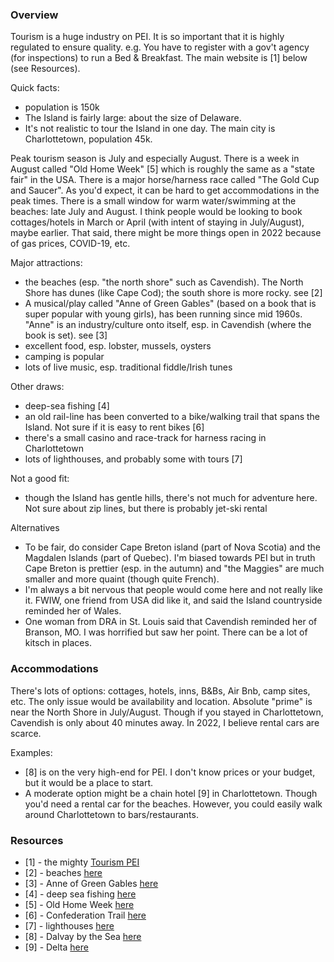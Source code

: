 
### Overview

Tourism is a huge industry on PEI. It is so important that it is highly regulated to ensure quality. e.g. You have to register with a gov't agency (for inspections) to run a Bed & Breakfast. The main website is [1] below (see Resources).

Quick facts: 
* population is 150k 
* The Island is fairly large: about the size of Delaware. 
* It's not realistic to tour the Island in one day. The main city is Charlottetown, population 45k.

Peak tourism season is July and especially August. There is a week in August called "Old Home Week" [5] which is roughly the same as a "state fair" in the USA. There is a major horse/harness race called "The Gold Cup and Saucer". As you'd expect, it can be hard to get accommodations in the peak times. There is a small window for warm water/swimming at the beaches: late July and August. I think people would be looking to book cottages/hotels in March or April (with intent of staying in July/August), maybe earlier. That said, there might be more things open in 2022 because of gas prices, COVID-19, etc. 

Major attractions: 
* the beaches (esp. "the north shore" such as Cavendish). The North Shore has dunes (like Cape Cod); the south shore is more rocky. see [2]
* A musical/play called "Anne of Green Gables" (based on a book that is super popular with young girls), has been running since mid 1960s. "Anne" is an industry/culture onto itself, esp. in Cavendish (where the book is set). see [3] 
* excellent food, esp. lobster, mussels, oysters  
* camping is popular
* lots of live music, esp. traditional fiddle/Irish tunes 

Other draws:
* deep-sea fishing [4]
* an old rail-line has been converted to a bike/walking trail that spans the Island. Not sure if it is easy to rent bikes [6]
* there's a small casino and race-track for harness racing in Charlottetown 
* lots of lighthouses, and probably some with tours [7]

Not a good fit:
* though the Island has gentle hills, there's not much for adventure here. Not sure about zip lines, but there is probably jet-ski rental

Alternatives
* To be fair, do consider Cape Breton island (part of Nova Scotia) and the Magdalen Islands (part of Quebec). I'm biased towards PEI but in truth Cape Breton is prettier (esp. in the autumn) and "the Maggies" are much smaller and more quaint (though quite French).
* I'm always a bit nervous that people would come here and not really like it. FWIW, one friend from USA did like it, and said the Island countryside reminded her of Wales.
* One woman from DRA in St. Louis said that Cavendish reminded her of Branson, MO. I was horrified but saw her point. There can be a lot of kitsch in places.

### Accommodations

There's lots of options: cottages, hotels, inns, B&Bs, Air Bnb, camp sites, etc. The only issue would be availability and location. Absolute "prime" is near the North Shore in July/August. Though if you stayed in Charlottetown, Cavendish is only about 40 minutes away. In 2022, I believe rental cars are scarce.

Examples:
* [8] is on the very high-end for PEI. I don't know prices or your budget, but it would be a place to start.
* A moderate option might be a chain hotel [9] in Charlottetown. Though you'd need a rental car for the beaches. However, you could easily walk around Charlottetown to bars/restaurants.

### Resources

* [1] - the mighty [Tourism PEI](https://www.tourismpei.com/)
* [2] - beaches [here](https://www.tourismpei.com/what-to-do/beaches-parks)
* [3] - Anne of Green Gables [here](https://www.tourismpei.com/what-to-do/anne-of-green-gables)
* [4] - deep sea fishing [here](https://www.tourismpei.com/what-to-do/outdoor-activities/deep-sea-sport-fishing)
* [5] - Old Home Week [here](https://oldhomeweekpei.com/)
* [6] - Confederation Trail [here](https://www.tourismpei.com/what-to-do/outdoor-activities/confederation-trail)
* [7] - lighthouses [here](https://www.tourismpei.com/what-to-do/attractions-sightseeing/lighthouses)
* [8] - Dalvay by the Sea [here](https://www.dalvaybythesea.com/)
* [9] - Delta [here](https://www.marriott.com/en-us/hotels/yygdp-delta-hotels-prince-edward/overview/?scid=a53831a4-0f17-4712-82a9-0584e0e5e563&gclid=Cj0KCQjw-pCVBhCFARIsAGMxhAfomD7IUFUcWpXUry3IKN7P9lEcP5dKqW4DEzW7TLr44VCQ4HM5970aAi--EALw_wcB&gclsrc=aw.ds)

